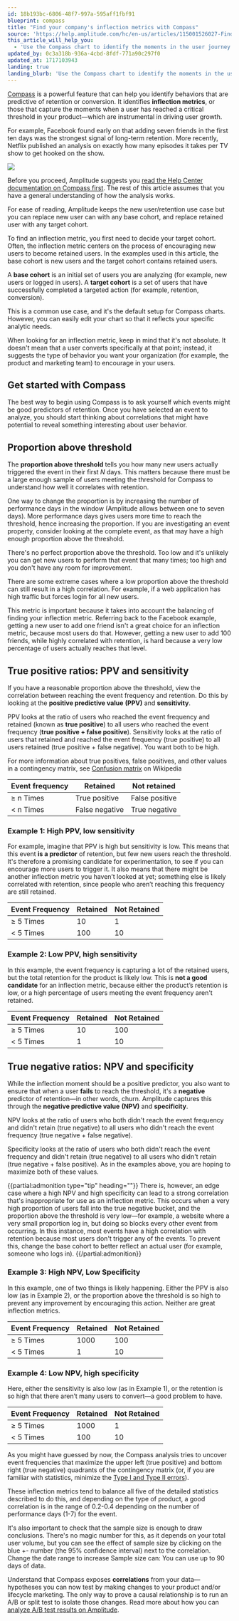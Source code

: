 ```yaml
---
id: 18b193bc-6806-48f7-997a-595aff1fbf91
blueprint: compass
title: "Find your company's inflection metrics with Compass"
source: 'https://help.amplitude.com/hc/en-us/articles/115001526027-Find-your-company-s-inflection-metrics-with-Compass'
this_article_will_help_you:
  - 'Use the Compass chart to identify the moments in the user journey that are critical to driving growth'
updated_by: 0c3a318b-936a-4cbd-8fdf-771a90c297f0
updated_at: 1717103943
landing: true
landing_blurb: 'Use the Compass chart to identify the moments in the user journey that are critical to driving growth'
---
```

[Compass](/docs/analytics/charts/compass/compass-aha-moment) is a powerful feature that can help you identify behaviors that are predictive of retention or conversion. It identifies **inflection metrics**, or those that capture the moments when a user has reached a critical threshold in your product—which are instrumental in driving user growth.

For example, Facebook found early on that adding seven friends in the first ten days was the strongest signal of long-term retention. More recently, Netflix published an analysis on exactly how many episodes it takes per TV show to get hooked on the show.

![](/docs/output/img/compass/Screen_Shot_2017-01-18_at_4.22.46_PM.png)

Before you proceed, Amplitude suggests you [read the Help Center documentation on Compass first](/docs/analytics/charts/compass/compass-aha-moment). The rest of this article assumes that you have a general understanding of how the analysis works.

For ease of reading, Amplitude keeps the new user/retention use case but you can replace new user can with any base cohort, and replace retained user with any target cohort.

To find an inflection metric, you first need to decide your target cohort. Often, the inflection metric centers on the process of encouraging new users to become retained users. In the examples used in this article, the base cohort is new users and the target cohort contains retained users.

A **base cohort** is an initial set of users you are analyzing (for example, new users or logged in users). A **target cohort** is a set of users that have successfully completed a targeted action (for example, retention, conversion).

This is a common use case, and it's the default setup for Compass charts. However, you can easily edit your chart so that it reflects your specific analytic needs.

When looking for an inflection metric, keep in mind that it's not absolute. It doesn't mean that a user converts specifically at that point; instead, it suggests the type of behavior you want your organization (for example, the product and marketing team) to encourage in your users. 

## Get started with Compass

The best way to begin using Compass is to ask yourself which events might be good predictors of retention. Once you have selected an event to analyze, you should start thinking about correlations that might have potential to reveal something interesting about user behavior.

## Proportion above threshold

The **proportion above threshold** tells you how many new users actually triggered the event in their first *N* days. This matters because there must be a large enough sample of users meeting the threshold for Compass to understand how well it correlates with retention.

One way to change the proportion is by increasing the number of performance days in the window (Amplitude allows between one to seven days). More performance days gives users more time to reach the threshold, hence increasing the proportion. If you are investigating an event property, consider looking at the complete event, as that may have a high enough proportion above the threshold.

There's no perfect proportion above the threshold. Too low and it's unlikely you can get new users to perform that event that many times; too high and you don't have any room for improvement.

There are some extreme cases where a low proportion above the threshold can still result in a high correlation. For example, if a web application has high traffic but forces login for all new users.

This metric is important because it takes into account the balancing of finding your inflection metric. Referring back to the Facebook example, getting a new user to add one friend isn't a great choice for an inflection metric, because most users do that. However, getting a new user to add 100 friends, while highly correlated with retention, is hard because a very low percentage of users actually reaches that level.

## True positive ratios: PPV and sensitivity

If you have a reasonable proportion above the threshold, view the correlation between reaching the event frequency and retention. Do this by looking at the **positive predictive value** **(PPV)** and **sensitivity**.

PPV looks at the ratio of users who reached the event frequency and retained (known as **true positive**) to all users who reached the event frequency (**true positive + false positive**). Sensitivity looks at the ratio of users that retained and reached the event frequency (true positive) to all users retained (true positive + false negative). You want both to be high.

For more information about true positives, false positives, and other values in a contingency matrix, see [Confusion matrix](https://en.wikipedia.org/wiki/Confusion_matrix) on Wikipedia

| **Event frequency** | **Retained** | **Not retained** |
| --- | --- | --- |
| ≥ n Times | True positive | False positive |
| < n Times | False negative | True negative |

### Example 1: High PPV, low sensitivity

For example, imagine that PPV is high but sensitivity is low. This means that this event **is a predictor** of retention, but few new users reach the threshold. It's therefore a promising candidate for experimentation, to see if you can encourage more users to trigger it. It also means that there might be another inflection metric you haven’t looked at yet; something else is likely correlated with retention, since people who aren’t reaching this frequency are still retained.

| **Event Frequency** | **Retained** | **Not Retained** |
| --- | --- | --- |
| ≥ 5 Times | 10 | 1 |
| < 5 Times | 100 | 10 |

### Example 2: Low PPV, high sensitivity

In this example, the event frequency is capturing a lot of the retained users, but the total retention for the product is likely low. This is **not a good candidate** for an inflection metric, because either the product’s retention is low, or a high percentage of users meeting the event frequency aren't retained.

| **Event Frequency** | **Retained** | **Not Retained** |
| --- | --- | --- |
| ≥ 5 Times | 10 | 100 |
| < 5 Times | 1 | 10 |

## True negative ratios: NPV and specificity

While the inflection moment should be a positive predictor, you also want to ensure that when a user **fails** to reach the threshold, it's a **negative** predictor of retention—in other words, churn. Amplitude captures this through the **negative predictive value** **(NPV)** and **specificity**.

NPV looks at the ratio of users who both didn't reach the event frequency and didn't retain (true negative) to all users who didn't reach the event frequency (true negative + false negative).

Specificity looks at the ratio of users who both didn't reach the event frequency and didn't retain (true negative) to all users who didn't retain (true negative + false positive). As in the examples above, you are hoping to maximize both of these values.

{{partial:admonition type="tip" heading=""}}
There is, however, an edge case where a high NPV and high specificity can lead to a strong correlation that's inappropriate for use as an inflection metric. This occurs when a very high proportion of users fall into the true negative bucket, and the proportion above the threshold is very low—for example, a website where a very small proportion log in, but doing so blocks every other event from occurring. In this instance, most events have a high correlation with retention because most users don't trigger any of the events. To prevent this, change the base cohort to better reflect an actual user (for example, someone who logs in).
{{/partial:admonition}}

### Example 3: High NPV, Low Specificity

In this example, one of two things is likely happening. Either the PPV is also low (as in Example 2), or the proportion above the threshold is so high to prevent any improvement by encouraging this action. Neither are great inflection metrics.

| **Event Frequency** | **Retained** | **Not Retained** |
| --- | --- | --- |
| ≥ 5 Times | 1000 | 100 |
| < 5 Times | 1 | 10 |

### Example 4: Low NPV, high specificity

Here, either the sensitivity is also low (as in Example 1), or the retention is so high that there aren’t many users to convert—a good problem to have.

| **Event Frequency** | **Retained** | **Not Retained** |
| --- | --- | --- |
| ≥ 5 Times | 1000 | 1 |
| < 5 Times | 100 | 10 |

As you might have guessed by now, the Compass analysis tries to uncover event frequencies that maximize the upper left (true positive) and bottom right (true negative) quadrants of the contingency matrix (or, if you are familiar with statistics, minimize the [Type I and Type II errors](https://en.wikipedia.org/wiki/Type_I_and_type_II_errors)).  

These inflection metrics tend to balance all five of the detailed statistics described to do this, and depending on the type of product, a good correlation is in the range of 0.2-0.4 depending on the number of performance days (1-7) for the event.

It's also important to check that the sample size is enough to draw conclusions. There's no magic number for this, as it depends on your total user volume, but you can see the effect of sample size by clicking on the blue +- number (the 95% confidence interval) next to the correlation. Change the date range to increase  Sample size can: You can use up to 90 days of data.

Understand that Compass exposes **correlations** from your data—hypotheses you can now test by making changes to your product and/or lifecycle marketing. The only way to prove a causal relationship is to run an A/B or split test to isolate those changes. Read more about how you can [analyze A/B test results on Amplitude](https://help.amplitude.com/hc/en-us/articles/115001580108).
